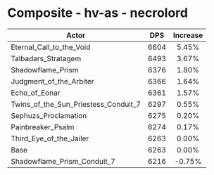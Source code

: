 # Composite - hv-as - necrolord
| Actor | DPS | Increase |
|---|:---:|:---:|
|Eternal_Call_to_the_Void|6604|5.45%|
|Talbadars_Stratagem|6493|3.67%|
|Shadowflame_Prism|6376|1.80%|
|Judgment_of_the_Arbiter|6366|1.64%|
|Echo_of_Eonar|6361|1.57%|
|Twins_of_the_Sun_Priestess_Conduit_7|6297|0.55%|
|Sephuzs_Proclamation|6275|0.20%|
|Painbreaker_Psalm|6274|0.17%|
|Third_Eye_of_the_Jailer|6263|0.00%|
|Base|6263|0.00%|
|Shadowflame_Prism_Conduit_7|6216|-0.75%|

